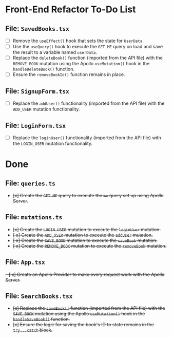 # Front-End Refactor To-Do List



## **File: `SavedBooks.tsx`**

- [ ] Remove the `useEffect()` hook that sets the state for `UserData`.
- [ ] Use the `useQuery()` hook to execute the `GET_ME` query on load and save the result to a variable named `userData`.
- [ ] Replace the `deleteBook()` function (imported from the API file) with the `REMOVE_BOOK` mutation using the Apollo `useMutation()` hook in the `handleDeleteBook()` function.
- [ ] Ensure the `removeBookId()` function remains in place.

## **File: `SignupForm.tsx`**

- [ ] Replace the `addUser()` functionality (imported from the API file) with the `ADD_USER` mutation functionality.

## **File: `LoginForm.tsx`**

- [ ] Replace the `loginUser()` functionality (imported from the API file) with the `LOGIN_USER` mutation functionality.


# Done

## **File: `queries.ts`**

- ~~[x] Create the `GET_ME` query to execute the `me` query set up using Apollo Server.~~

## **File: `mutations.ts`**

- ~~[x] Create the `LOGIN_USER` mutation to execute the `loginUser` mutation.~~
- ~~[ x] Create the `ADD_USER` mutation to execute the `addUser` mutation.~~
- ~~[ x] Create the `SAVE_BOOK` mutation to execute the `saveBook` mutation.~~
- ~~[ x] Create the `REMOVE_BOOK` mutation to execute the `removeBook` mutation.~~

## **File: `App.tsx`**

~~- [ x] Create an Apollo Provider to make every request work with the Apollo Server.~~

## **File: `SearchBooks.tsx`**

- ~~[x] Replace the `saveBook()` function (imported from the API file) with the `SAVE_BOOK` mutation using the Apollo `useMutation()` hook in the `handleSaveBook()` function.~~
- ~~[x] Ensure the logic for saving the book's ID to state remains in the `try...catch` block.~~